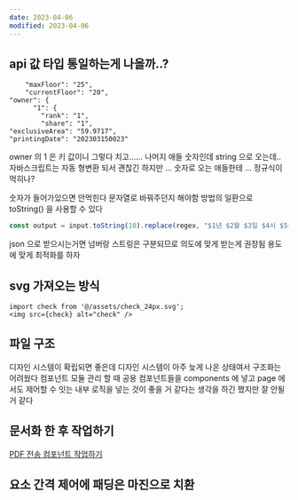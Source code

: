 ```yaml
---
date: 2023-04-06
modified: 2023-04-06
---
```


## api 값 타입 통일하는게 나을까..?

```
    "maxFloor": "25",
    "currentFloor": "20",
"owner": {
      "1": {
        "rank": "1",
        "share": "1",
"exclusiveArea": "59.9717",
"printingDate": "202303150023"
```

owner 의 1 은 키 값이니 그렇다 치고......
나머지 애들 숫자인데 string 으로 오는데.. 자바스크립트는 자동 형변환 되서 괜찮긴 하지만 ...
숫자로 오는 애들한테 ... 정규식이 먹히나?

숫자가 들어가있으면 안먹힌다 문자열로 바꿔주던지 해야함
방법의 일환으로 toString() 을 사용할 수 있다

```ts
const output = input.toString(10).replace(regex, "$1년 $2월 $3일 $4시 $5분");
```

json 으로 받으시는거면 넘버랑 스트링은 구분되므로 의도에 맞게 받는게 권장됨
용도에 맞게 최적화를 하자

## svg 가져오는 방식

```tsx
import check from '@/assets/check_24px.svg';
<img src={check} alt="check" />
```

## 파일 구조

디자인 시스템이 확립되면 좋은데 디자인 시스템이 아주 늦게 나온 상태여서 구조화는 어려웠다
컴포넌트 모듈 관리 할 때
공용 컴포넌트들을 components 에 넣고 page 에서도 제어할 수 잇는 내부 로직을 넣는 것이 좋을 거 같다는 생각을 하긴 했지만
잘 안될 거 같다

## 문서화 한 후 작업하기

[PDF 전송 컴포넌트 작업하기](PDF%20전송%20컴포넌트%20작업하기.md)

## 요소 간격 제어에 패딩은 마진으로 치환
